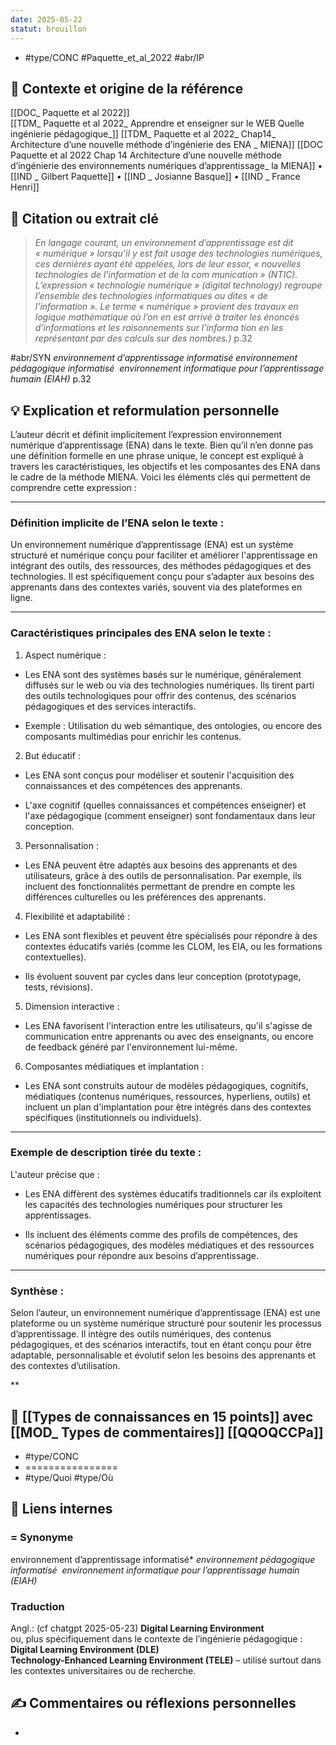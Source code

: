 ```yaml
---
date: 2025-05-22
statut: brouillon
---
```


- #type/CONC  #Paquette_et_al_2022 #abr/IP  

## 🎯 Contexte et origine de la référence

 [[DOC_ Paquette et al 2022]]  
[[TDM_ Paquette et al 2022_ Apprendre et enseigner sur le WEB Quelle ingénierie pédagogique_]] 
[[TDM_ Paquette et al 2022_ Chap14_ Architecture d’une nouvelle méthode d’ingénierie des ENA _ MIENA]]
[[DOC Paquette et al 2022 Chap 14 Architecture d’une nouvelle méthode d’ingénierie des environnements numériques d’apprentissage_  la MIENA]] 
• [[IND _ Gilbert Paquette]] 
• [[IND _ Josianne Basque]] 
• [[IND _ France Henri]]

## 📝 Citation ou extrait clé

> *En langage courant, un environnement d’apprentissage est dit « numérique » lorsqu’il y est fait usage des technologies numériques, ces dernières ayant été appelées, lors de leur essor, « nouvelles technologies de l’information et de la com munication » (NTIC). L’expression « technologie numérique » (digital technology) regroupe l’ensemble des technologies informatiques ou dites « de l’information ». Le terme « numérique » provient des travaux en logique mathématique où l’on en est arrivé à traiter les énoncés d’informations et les raisonnements sur l’informa tion en les représentant par des calculs sur des nombres.)*
> p.32

#abr/SYN
*environnement d’apprentissage informatisé*
*environnement pédagogique informatisé* 
*environnement informatique pour l’apprentissage humain (EIAH)*
p.32

## 💡 Explication et reformulation personnelle


L’auteur décrit et définit implicitement l’expression environnement numérique d’apprentissage (ENA) dans le texte. Bien qu’il n’en donne pas une définition formelle en une phrase unique, le concept est expliqué à travers les caractéristiques, les objectifs et les composantes des ENA dans le cadre de la méthode MIENA. Voici les éléments clés qui permettent de comprendre cette expression :

---

### Définition implicite de l’ENA selon le texte :

Un environnement numérique d’apprentissage (ENA) est un système structuré et numérique conçu pour faciliter et améliorer l'apprentissage en intégrant des outils, des ressources, des méthodes pédagogiques et des technologies. Il est spécifiquement conçu pour s’adapter aux besoins des apprenants dans des contextes variés, souvent via des plateformes en ligne.

---

### Caractéristiques principales des ENA selon le texte :

1. Aspect numérique :  
      
    

- Les ENA sont des systèmes basés sur le numérique, généralement diffusés sur le web ou via des technologies numériques. Ils tirent parti des outils technologiques pour offrir des contenus, des scénarios pédagogiques et des services interactifs.
    
- Exemple : Utilisation du web sémantique, des ontologies, ou encore des composants multimédias pour enrichir les contenus.
    
    

2. But éducatif :  
      
    

- Les ENA sont conçus pour modéliser et soutenir l'acquisition des connaissances et des compétences des apprenants.
    
- L'axe cognitif (quelles connaissances et compétences enseigner) et l'axe pédagogique (comment enseigner) sont fondamentaux dans leur conception.
    
    

3. Personnalisation :  
      
    

- Les ENA peuvent être adaptés aux besoins des apprenants et des utilisateurs, grâce à des outils de personnalisation. Par exemple, ils incluent des fonctionnalités permettant de prendre en compte les différences culturelles ou les préférences des apprenants.
    

4. Flexibilité et adaptabilité :  
      
    

- Les ENA sont flexibles et peuvent être spécialisés pour répondre à des contextes éducatifs variés (comme les CLOM, les EIA, ou les formations contextuelles).
    
- Ils évoluent souvent par cycles dans leur conception (prototypage, tests, révisions).

    

5. Dimension interactive :  
      
    

- Les ENA favorisent l'interaction entre les utilisateurs, qu'il s'agisse de communication entre apprenants ou avec des enseignants, ou encore de feedback généré par l'environnement lui-même.
    

  

6. Composantes médiatiques et implantation :  
      
    

- Les ENA sont construits autour de modèles pédagogiques, cognitifs, médiatiques (contenus numériques, ressources, hyperliens, outils) et incluent un plan d'implantation pour être intégrés dans des contextes spécifiques (institutionnels ou individuels).
    

---

### Exemple de description tirée du texte :

L'auteur précise que :

- Les ENA diffèrent des systèmes éducatifs traditionnels car ils exploitent les capacités des technologies numériques pour structurer les apprentissages.
    
- Ils incluent des éléments comme des profils de compétences, des scénarios pédagogiques, des modèles médiatiques et des ressources numériques pour répondre aux besoins d’apprentissage.
    

---

### Synthèse :

Selon l’auteur, un environnement numérique d’apprentissage (ENA) est une plateforme ou un système numérique structuré pour soutenir les processus d’apprentissage. Il intègre des outils numériques, des contenus pédagogiques, et des scénarios interactifs, tout en étant conçu pour être adaptable, personnalisable et évolutif selon les besoins des apprenants et des contextes d’utilisation.

**

## 🔖 [[Types de connaissances en 15 points]] avec [[MOD_ Types de commentaires]] [[QQOQCCPa]]


- #type/CONC  
- ================ 
- #type/Quoi  #type/Où 

## 🔗 Liens internes


###  = Synonyme  

environnement d’apprentissage informatisé*
*environnement pédagogique informatisé* 
*environnement informatique pour l’apprentissage humain (EIAH)*

### Traduction

Angl.: (cf chatgpt 2025-05-23)
**Digital Learning Environment**  
ou, plus spécifiquement dans le contexte de l’ingénierie pédagogique :  
**Digital Learning Environment (DLE)**  
**Technology-Enhanced Learning Environment (TELE)** – utilisé surtout dans les contextes universitaires ou de recherche.

## ✍️ Commentaires ou réflexions personnelles
- 

 